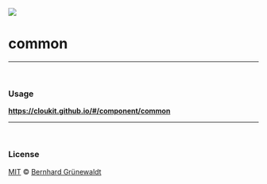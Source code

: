 ![](https://cloukit.github.io/assets/images/cloukit-logo-square.svg)

# common

-----

&nbsp;

### Usage

**https://cloukit.github.io/#/component/common**

-----

&nbsp;

### License

[MIT](https://github.com/cloukit/legal) © [Bernhard Grünewaldt](https://github.com/clouless)
